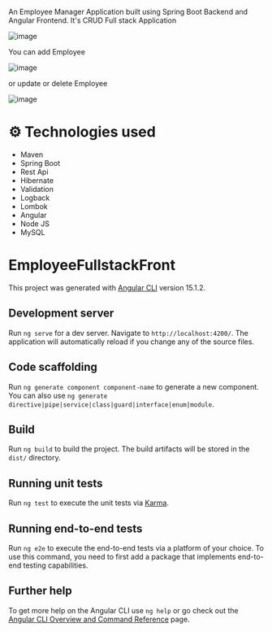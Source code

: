 An Employee Manager Application built using Spring Boot Backend and Angular Frontend.
It's CRUD Full stack Application


![image](https://user-images.githubusercontent.com/36113402/219905350-0f97a5dd-2c1b-43f1-9396-c357fa5d5995.png)

You can add Employee 


![image](https://user-images.githubusercontent.com/36113402/219905366-9195c5a6-b40e-4aca-aa82-cc69dff83bee.png)


or update or delete Employee


![image](https://user-images.githubusercontent.com/36113402/219905382-16d62365-d87f-4bb1-bf08-d1f5d203cb66.png)


# ⚙ Technologies used
* Maven
* Spring Boot
* Rest Api
* Hibernate
* Validation
* Logback
* Lombok
* Angular
* Node JS
* MySQL



# EmployeeFullstackFront

This project was generated with [Angular CLI](https://github.com/angular/angular-cli) version 15.1.2.

## Development server

Run `ng serve` for a dev server. Navigate to `http://localhost:4200/`. The application will automatically reload if you change any of the source files.

## Code scaffolding

Run `ng generate component component-name` to generate a new component. You can also use `ng generate directive|pipe|service|class|guard|interface|enum|module`.

## Build

Run `ng build` to build the project. The build artifacts will be stored in the `dist/` directory.

## Running unit tests

Run `ng test` to execute the unit tests via [Karma](https://karma-runner.github.io).

## Running end-to-end tests

Run `ng e2e` to execute the end-to-end tests via a platform of your choice. To use this command, you need to first add a package that implements end-to-end testing capabilities.

## Further help

To get more help on the Angular CLI use `ng help` or go check out the [Angular CLI Overview and Command Reference](https://angular.io/cli) page.
